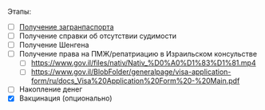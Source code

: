 Этапы:
- [ ] [Получение загранпаспорта](https://www.7771000.ru/services/kompleksnye-uslugi/)
- [ ] Получение справки об отсутствии судимости
- [ ] Получение Шенгена
- [ ] Получение права на ПМЖ/репатриацию в Израильском консульстве
	- [ ] https://www.gov.il/files/nativ/Nativ_%D0%A0%D1%83%D1%81.mp4
	- [ ] https://www.gov.il/BlobFolder/generalpage/visa-application-form/ru/docs_Visa%20Application%20Form%20-%20Main.pdf
- [ ] Накопление денег
- [x] Вакцинация (опционально)